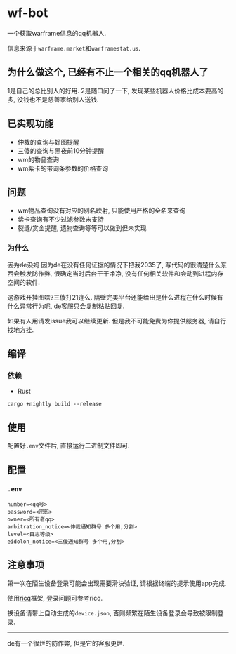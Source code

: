 # wf-bot

一个获取warframe信息的qq机器人.

信息来源于`warframe.market`和`warframestat.us`.

## 为什么做这个, 已经有不止一个相关的qq机器人了
1是自己的总比别人的好用. 2是随口问了一下, 发现某些机器人价格比成本要高的多, 没钱也不是慈善家给别人送钱.

## 已实现功能
* 仲裁的查询与好图提醒
* 三傻的查询与黑夜前10分钟提醒
* wm的物品查询
* wm紫卡的带词条参数的价格查询

## 问题
* wm物品查询没有对应的别名映射, 只能使用严格的全名来查询
* 紫卡查询有不少过滤参数未支持
* 裂缝/赏金提醒, 遗物查询等等可以做到但未实现

### 为什么
~~因为de没妈~~ 因为de在没有任何证据的情况下把我2035了,
写代码的很清楚什么东西会触发防作弊, 很确定当时后台干干净净, 没有任何相关软件和会动到进程内存空间的软件.

这游戏开挂图啥?三傻打21连么. 隔壁完美平台还能给出是什么进程在什么时候有什么异常行为呢, de客服只会复制粘贴回复.

如果有人用请发issue我可以继续更新. 但是我不可能免费为你提供服务器, 请自行找地方挂.

## 编译
### 依赖
* Rust

`cargo +nightly build --release`

## 使用
配置好`.env`文件后, 直接运行二进制文件即可.

## 配置
### `.env`
```
number=<qq号>
password=<密码>
owner=<所有者qq>
arbitration_notice=<仲裁通知群号 多个用,分割>
level=<日志等级>
eidolon_notice=<三傻通知群号 多个用,分割>
```

## 注意事项
第一次在陌生设备登录可能会出现需要滑块验证, 请根据终端的提示使用app完成.

使用[ricq](https://github.com/lz1998/ricq)框架, 登录问题可参考ricq.

换设备请带上自动生成的`device.json`, 否则频繁在陌生设备登录会导致被限制登录.

----
de有一个很烂的防作弊, 但是它的客服更烂.
